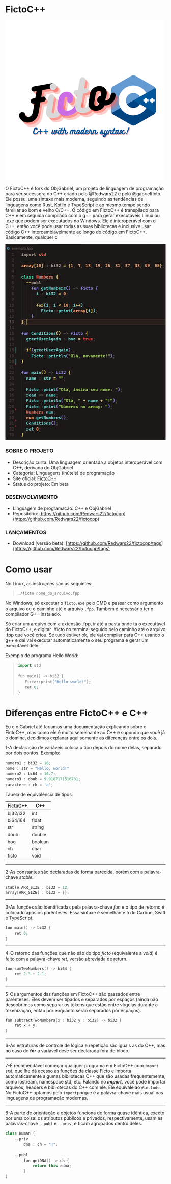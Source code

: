 # FictoC++

<img src="assets/fictoc++.png">

O FictoC++ é fork do ObjGabriel, um projeto de linguagem de programação para ser sucessora do C++ criado pelo @Redwars22 e pelo @gabrielficto. Ele possui uma sintaxe mais moderna, seguindo as tendências de linguagens como Rust, Kotlin e TypeScript e ao mesmo tempo sendo familiar ao bom e velho C/C++. O código em FictoC++ é transpilado para C++ e em seguida compilado com o g++ para gerar executáveis Linux ou .exe que podem ser executados no Windows. Ele é interoperável com o C++, então você pode usar todas as suas bibliotecas e inclusive usar código C++ intercambiavelmente ao longo do código em FictoC++. Basicamente, qualquer c

<img src="assets/fictocpp_example.png">

### SOBRE O PROJETO

- Descrição curta: Uma linguagem orientada a objetos interoperável com C++, derivada do ObjGabriel
- Categoria: Linguagens (inúteis) de programação
- Site oficial: [FictoC++](https://redwars22.github.io/andrewnation/fictocpp/)
- Status do projeto: Em beta

### DESENVOLVIMENTO

- Linguagem de programação: C++ e ObjGabriel
- Repositório: [https://github.com/Redwars22/fictocpp](https://github.com/Redwars22/fictocpp)

### LANÇAMENTOS

- Download (versão beta): [https://github.com/Redwars22/fictocpp/tags](https://github.com/Redwars22/fictocpp/tags)

# Como usar

No Linux, as instruções são as seguintes:

> ```bash
> ./ficto nome_do_arquivo.fpp
> ```

No Windows, só executar o `ficto.exe` pelo CMD e passar como argumento o arquivo ou o caminho até o arquivo `.fpp`. Também é necessário ter o compilador G++ instalado.

Só criar um arquivo com a extensão .fpp, ir até a pasta onde tá o executável do FictoC++, e digitar ./ficto no terminal seguido pelo caminho até o arquivo .fpp que você criou. Se tudo estiver ok, ele vai compilar para C++ usando o g++ e daí vai executar automaticamente o seu programa e gerar um executável dele.

Exemplo de programa Hello World:

> ```c++
> import std
>
> fun main() -> bi32 {
>    Ficto::print("Hello world!");
>    ret 0;
> }
> ```

# Diferenças entre FictoC++ e C++

Eu e o Gabriel até faríamos uma documentação explicando sobre o FictoC++, mas como ele é muito semelhante ao C++ e supondo que você já o domine, decidimos explanar aqui somente as diferenças entre os dois.

1-A declaração de variáveis coloca o tipo depois do nome delas, separado por dois pontos. Exemplo:

```cpp
numero1 : bi32 = 16;
nome : str = "Hello, world!"
numero2 : bi64 = 16.7;
numero3 : doub = 9.9187171516781;
caractere : ch = 'a';
```

Tabela de equivalência de tipos:

| FictoC++ | C++ |
| --- | --- |
| bi32/i32 | int |
| bi64/i64 | float |
| str | string |
| doub | double |
| boo | boolean |
| ch | char |
| ficto | void |

---

2-As constantes são declaradas de forma parecida, porém com a palavra-chave *stable*:

```cpp
stable ARR_SIZE : bi32 = 12;
array[ARR_SIZE] : bi32 = {};
```

---

3-As funções são identificadas pela palavra-chave *fun* e o tipo de retorno é colocado após os parênteses. Essa sintaxe é semelhante à do Carbon, Swift e TypeScript.

```cpp
fun main() -> bi32 {
	ret 0;
}
```

---

4-O retorno das funções que não são do tipo *ficto* (equivalente a *void*) é feito com a palavra-chave *ret*, versão abreviada de return.

```cpp
fun sumTwoNumbers() -> bi64 {
	ret 2.3 + 2.1;
}
```

---

5-Os argumentos das funções em FictoC++ são passados entre parênteses. Eles devem ser tipados e separados por espaços (ainda não descobrimos como separar os tokens que estão entre vírgulas durante a tokenização, então por enquanto serão separados por espaços).

```cpp
fun subtractTwoNumbers(x : bi32 y : bi32) -> bi32 {
	ret x + y;
}
```

---

6-As estruturas de controle de lógica e repetição são iguais às do C++, mas no caso do ****for**** a variável deve ser declarada fora do bloco.

---

7-É recomendável começar qualquer programa em FictoC++ com `import std`, que lhe dá acesso às funções da classe Ficto e importa automaticamente algumas bibliotecas C++ que são usadas frequentemente, como iostream, namespace std, etc. Falando no *******import,******* você pode importar arquivos, headers e bibliotecas do C++ com ele. Ele equivale ao `#include`. No FictoC++ optamos pelo `import`porque é a palavra-chave mais usual nas linguagens de programação modernas.

---

8-A parte de orientação a objetos funciona de forma quase idêntica, exceto por uma coisa: os atributos públicos e privados, respectivamente, usam as palavras-chave `--publ` e `--priv`, e ficam agrupados dentro deles. 

```cpp
class Human {
	--priv
		dna : ch = "🧬";

	--publ
		fun getDNA() -> ch {
			return this->dna;
		}
}
```
